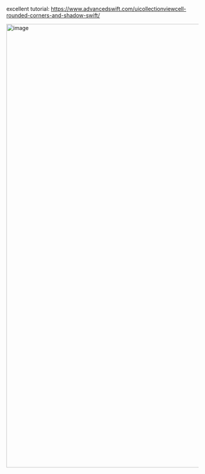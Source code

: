 excellent tutorial:
https://www.advancedswift.com/uicollectionviewcell-rounded-corners-and-shadow-swift/

<img width="1159" alt="image" src="https://user-images.githubusercontent.com/81428296/183481767-07093e37-af4c-4b55-afc4-eb63fa8ca6f0.png">
